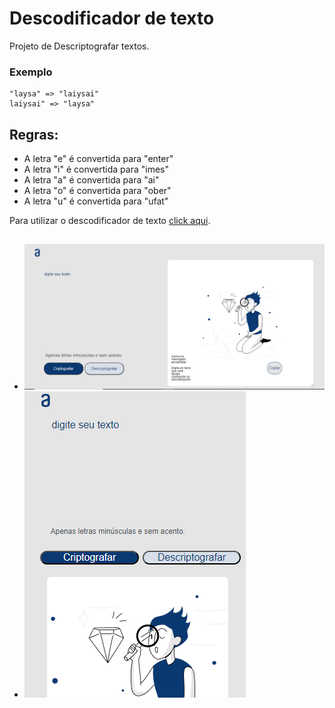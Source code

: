 # Descodificador de texto

Projeto de Descriptografar textos.

### Exemplo
```
"laysa" => "laiysai"
laiysai" => "laysa"
```

## Regras:

* A letra "e" é convertida para "enter"
* A letra "i" é convertida para "imes"
* A letra "a" é convertida para "ai"
* A letra "o" é convertida para "ober"
* A letra "u" é convertida para "ufat"
  
Para utilizar o descodificador de texto [click aqui](https://laysabernardes.github.io/Decodificador-Alura-One/).

## 
- ![Projeto](./images/image1.png)
- ![Projeto](./images/image.png)
